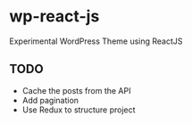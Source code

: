 # wp-react-js
Experimental WordPress Theme using ReactJS

## TODO
- Cache the posts from the API
- Add pagination
- Use Redux to structure project
